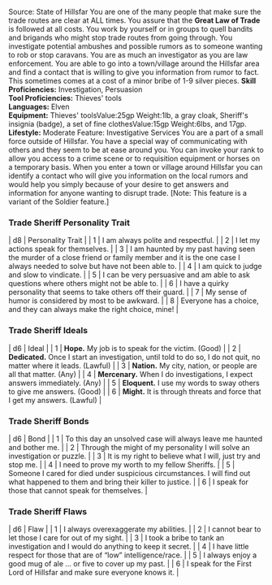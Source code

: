 Source: State of Hillsfar
You are one of the many people that make sure the trade routes are clear at ALL times. You assure that the **Great Law of Trade** is followed at all costs. You work by yourself or in groups to quell bandits and brigands who might stop trade routes from going through. You investigate potential ambushes and possible rumors as to someone wanting to rob or stop caravans. You are as much an investigator as you are law enforcement.
You are able to go into a town/village around the Hillsfar area and find a contact that is willing to give you information from rumor to fact. This sometimes comes at a cost of a minor bribe of 1-9 silver pieces.
**Skill Proficiencies:** Investigation, Persuasion  
**Tool Proficiencies:** Thieves' tools  
**Languages:** Elven  
**Equipment:** Thieves' toolsValue:25gp Weight:1lb, a gray cloak, Sheriff's insignia (badge), a set of fine clothesValue:15gp Weight:6lbs, and 17gp.  
**Lifestyle:** Moderate
Feature: Investigative Services
You are a part of a small force outside of Hillsfar. You have a special way of communicating with others and they seem to be at ease around you. You can invoke your rank to allow you access to a crime scene or to requisition equipment or horses on a temporary basis. When you enter a town or village around Hillsfar you can identify a contact who will give you information on the local rumors and would help you simply because of your desire to get answers and information for anyone wanting to disrupt trade.
[Note: This feature is a variant of the Soldier feature.]
### **Trade Sheriff Personality Trait**
| d8 | Personality Trait |
| 1 | I am always polite and respectful. |
| 2 | I let my actions speak for themselves. |
| 3 | I am haunted by my past having seen the murder of a close friend or family member and it is the one case I always needed to solve but have not been able to. |
| 4 | I am quick to judge and slow to vindicate. |
| 5 | I can be very persuasive and am able to ask questions where others might not be able to. |
| 6 | I have a quirky personality that seems to take others off their guard. |
| 7 | My sense of humor is considered by most to be awkward. |
| 8 | Everyone has a choice, and they can always make the right choice, mine! |
### **Trade Sheriff Ideals**
| d6 | Ideal |
| 1 | **Hope.** My job is to speak for the victim. (Good) |
| 2 | **Dedicated.** Once I start an investigation, until told to do so, I do not quit, no matter where it leads. (Lawful) |
| 3 | **Nation.** My city, nation, or people are all that matter. (Any) |
| 4 | **Mercenary.** When I do investigations, I expect answers immediately. (Any) |
| 5 | **Eloquent.** I use my words to sway others to give me answers. (Good) |
| 6 | **Might.** It is through threats and force that I get my answers. (Lawful) |
### **Trade Sheriff Bonds**
| d6 | Bond |
| 1 | To this day an unsolved case will always leave me haunted and bother me. |
| 2 | Through the might of my personality I will solve an investigation or puzzle. |
| 3 | It is my right to believe what I will, just try and stop me. |
| 4 | I need to prove my worth to my fellow Sheriffs. |
| 5 | Someone I cared for died under suspicious circumstances. I will find out what happened to them and bring their killer to justice. |
| 6 | I speak for those that cannot speak for themselves. |
### **Trade Sheriff Flaws**
| d6 | Flaw |
| 1 | I always overexaggerate my abilities. |
| 2 | I cannot bear to let those I care for out of my sight. |
| 3 | I took a bribe to tank an investigation and I would do anything to keep it secret. |
| 4 | I have little respect for those that are of “low” intelligence/race. |
| 5 | I always enjoy a good mug of ale … or five to cover up my past. |
| 6 | I speak for the First Lord of Hillsfar and make sure everyone knows it. |